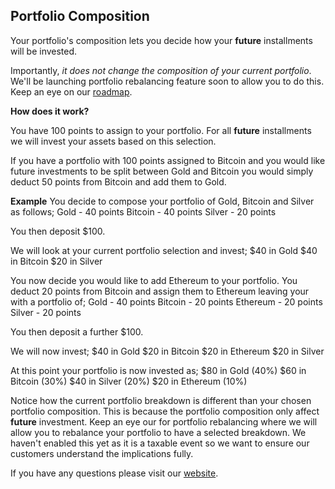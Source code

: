 ## Portfolio Composition

Your portfolio's composition lets you decide how your **future** installments will be invested.

Importantly, *it does not change the composition of your current portfolio*. We'll be launching portfolio rebalancing feature soon to allow you to do this. Keep an eye on our [roadmap](https://www.getbamboo.io/roadmap).

**How does it work?**

You have 100 points to assign to your portfolio. For all **future** installments we will invest your assets based on this selection.

If you have a portfolio with 100 points assigned to Bitcoin and you would like future investments to be split between Gold and Bitcoin you would simply deduct 50 points from Bitcoin and add them to Gold.

**Example**
You decide to compose your portfolio of Gold, Bitcoin and Silver as follows;
Gold - 40 points
Bitcoin - 40 points
Silver - 20 points

You then deposit $100.

We will look at your current portfolio selection and invest;
$40 in Gold
$40 in Bitcoin
$20 in Silver

You now decide you would like to add Ethereum to your portfolio. You deduct 20 points from Bitcoin and assign them to Ethereum leaving your with a portfolio of;
Gold - 40 points
Bitcoin - 20 points
Ethereum - 20 points
Silver - 20 points

You then deposit a further $100.

We will now invest;
$40 in Gold
$20 in Bitcoin
$20 in Ethereum
$20 in Silver

At this point your portfolio is now invested as;
$80 in Gold (40%)
$60 in Bitcoin (30%)
$40 in Silver (20%)
$20 in Ethereum (10%)

Notice how the current portfolio breakdown is different than your chosen portfolio composition. This is because the portfolio composition only affect **future** investment. Keep an eye our for portfolio rebalancing where we will allow you to rebalance your portfolio to have a selected breakdown. We haven't enabled this yet as it is a taxable event so we want to ensure our customers understand the implications fully.
  
If you have any questions please visit our [website](https://www.getbamboo.io).
